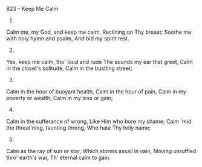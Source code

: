 823 – Keep Me Calm


1.
Calm me, my God, and keep me calm,
Reclining on Thy breast;
Soothe me with holy hymn and psalm,
And bid my spirit rest.

2.
Yes, keep me calm, tho' loud and rude
The sounds my ear that greet,
Calm in the closet's solitude,
Calm in the bustling street;

3.
Calm in the hour of buoyant health,
Calm in the hour of pain,
Calm in my poverty or wealth,
Calm in my loss or gain;

4.
Calm in the sufferance of wrong,
Like Him who bore my shame;
Calm 'mid the threat'ning, taunting throng,
Who hate Thy holy name;

5.
Calm as the ray of sun or star,
Which storms assail in vain,
Moving unruffled thro' earth's war,
Th' eternal calm to gain.
